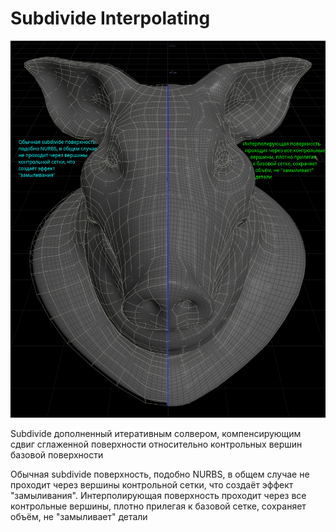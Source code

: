 # Subdivide Interpolating
![](https://github.com/Nord3D/Houdini-tools-public/blob/main/Nord%20Tools/Polygon/Subdivide_interpolating/2024-11-22_17-09-13.png)

Subdivide дополненный итеративным солвером, компенсирующим сдвиг сглаженной поверхности относительно контрольных вершин базовой поверхности

Обычная subdivide поверхность, подобно NURBS, в общем случае не проходит через вершины контрольной сетки, что создаёт эффект "замыливания". 
Интерполирующая поверхность проходит через все контрольные вершины, плотно прилегая к базовой сетке, сохраняет объём, не "замыливает" детали
